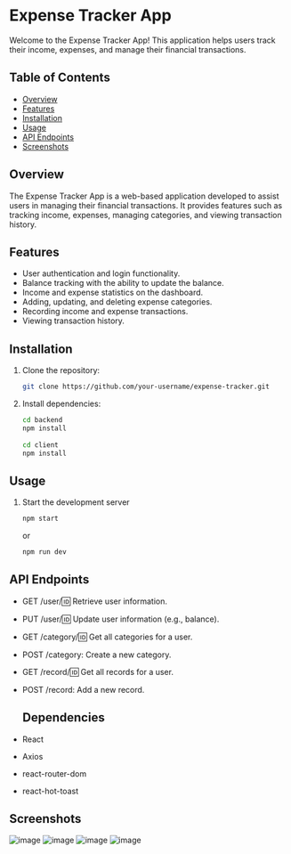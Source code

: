 # Expense Tracker App

Welcome to the Expense Tracker App! This application helps users track their income, expenses, and manage their financial transactions.

## Table of Contents
- [Overview](#overview)
- [Features](#features)
- [Installation](#installation)
- [Usage](#usage)
- [API Endpoints](#api-endpoints)
- [Screenshots](#screenshots)

## Overview

The Expense Tracker App is a web-based application developed to assist users in managing their financial transactions. It provides features such as tracking income, expenses, managing categories, and viewing transaction history.

## Features

- User authentication and login functionality.
- Balance tracking with the ability to update the balance.
- Income and expense statistics on the dashboard.
- Adding, updating, and deleting expense categories.
- Recording income and expense transactions.
- Viewing transaction history.

## Installation

1. Clone the repository:
   ```bash
   git clone https://github.com/your-username/expense-tracker.git
   ```

2. Install dependencies:
    ```bash
    cd backend
    npm install
      
    cd client
    npm install
    ```

## Usage
1. Start the development server
   ```bash
   npm start
   ```
   or
   ```bash
   npm run dev
   ```

## API Endpoints
- GET /user/:id: Retrieve user information.
- PUT /user/:id: Update user information (e.g., balance).
- GET /category/:id: Get all categories for a user.
- POST /category: Create a new category.
- GET /record/:id: Get all records for a user.
- POST /record: Add a new record.

  ## Dependencies
 - React
 - Axios
 - react-router-dom
 - react-hot-toast

  ## Screenshots
  ![image](https://github.com/KattachaithanyaKumar/MERN-exprense-tracker/assets/80614118/6f44442c-6017-45df-9cbe-aa1612657a4a)
  ![image](https://github.com/KattachaithanyaKumar/MERN-exprense-tracker/assets/80614118/2c84eb75-cd6f-4626-9b47-c6b1dc924e70)
  ![image](https://github.com/KattachaithanyaKumar/MERN-exprense-tracker/assets/80614118/80e08688-5d77-40d1-9518-4d07ce753f00)
  ![image](https://github.com/KattachaithanyaKumar/MERN-exprense-tracker/assets/80614118/96923f65-2838-466c-9fef-2ef6d6e5c1bf)





   



